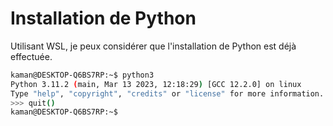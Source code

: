 # Installation de Python
Utilisant WSL, je peux considérer que l'installation de Python
est déjà effectuée.

```bash
kaman@DESKTOP-Q6BS7RP:~$ python3
Python 3.11.2 (main, Mar 13 2023, 12:18:29) [GCC 12.2.0] on linux
Type "help", "copyright", "credits" or "license" for more information.
>>> quit()
kaman@DESKTOP-Q6BS7RP:~$
```
